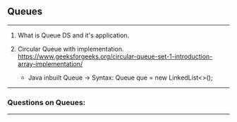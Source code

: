 ##                              Queues
---------------------------------------------------------------------------------------
1. What is Queue DS and it's application.
2. Circular Queue with implementation.
    https://www.geeksforgeeks.org/circular-queue-set-1-introduction-array-implementation/

   - Java inbuilt Queue -> Syntax: Queue<Integer> que = new LinkedList<>();
-------------------------------------------------------------------------------------------

###                 Questions on Queues:
--------------------------------------------------------------------------------------------
